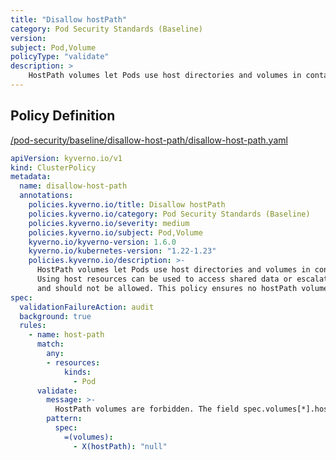 ```yaml
---
title: "Disallow hostPath"
category: Pod Security Standards (Baseline)
version: 
subject: Pod,Volume
policyType: "validate"
description: >
    HostPath volumes let Pods use host directories and volumes in containers. Using host resources can be used to access shared data or escalate privileges and should not be allowed. This policy ensures no hostPath volumes are in use.
---
```


## Policy Definition
<a href="https://github.com/kyverno/policies/raw/release-1.6//pod-security/baseline/disallow-host-path/disallow-host-path.yaml" target="-blank">/pod-security/baseline/disallow-host-path/disallow-host-path.yaml</a>

```yaml
apiVersion: kyverno.io/v1
kind: ClusterPolicy
metadata:
  name: disallow-host-path
  annotations:
    policies.kyverno.io/title: Disallow hostPath
    policies.kyverno.io/category: Pod Security Standards (Baseline)
    policies.kyverno.io/severity: medium
    policies.kyverno.io/subject: Pod,Volume
    kyverno.io/kyverno-version: 1.6.0
    kyverno.io/kubernetes-version: "1.22-1.23"
    policies.kyverno.io/description: >-
      HostPath volumes let Pods use host directories and volumes in containers.
      Using host resources can be used to access shared data or escalate privileges
      and should not be allowed. This policy ensures no hostPath volumes are in use.
spec:
  validationFailureAction: audit
  background: true
  rules:
    - name: host-path
      match:
        any:
        - resources:
            kinds:
              - Pod
      validate:
        message: >-
          HostPath volumes are forbidden. The field spec.volumes[*].hostPath must be unset.
        pattern:
          spec:
            =(volumes):
              - X(hostPath): "null"

```
